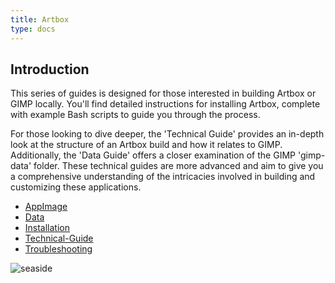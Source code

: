 ```yaml
---
title: Artbox
type: docs
---
```


## Introduction

This series of guides is designed for those interested in building Artbox or GIMP locally. You'll find detailed instructions for installing Artbox, complete with example Bash scripts to guide you through the process.

For those looking to dive deeper, the 'Technical Guide' provides an in-depth look at the structure of an Artbox build and how it relates to GIMP. Additionally, the 'Data Guide' offers a closer examination of the GIMP 'gimp-data' folder. These technical guides are more advanced and aim to give you a comprehensive understanding of the intricacies involved in building and customizing these applications.

- [AppImage](AppImage)
- [Data](Data)
- [Installation](Installation)
- [Technical-Guide](Technical-Guide)
- [Troubleshooting](Troubleshooting)

![seaside](/images/gallery/at_the_seaside_tlined_final.webp)